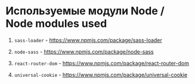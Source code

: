 # Используемые модули Node / Node modules used

1. `sass-loader` - https://www.npmjs.com/package/sass-loader

2. `node-sass` - https://www.npmjs.com/package/node-sass

3. `react-router-dom` - https://www.npmjs.com/package/react-router-dom

4. `universal-cookie` - https://www.npmjs.com/package/universal-cookie